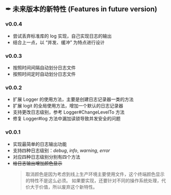 ## ✒ 未来版本的新特性 (Features in future version)

### v0.0.4
* 尝试丢弃标准库的 log 实现，自己实现日志的输出
* 结合上一点，以 “并发、缓冲” 为特点进行设计

### v0.0.3
* 按照时间间隔自动划分日志文件
* 按照时间定时自动划分日志文件

### v0.0.2
* 扩展 Logger 的使用方法，主要是创建日志记录器一类的方法
* 扩展 logit 的全局使用方法，增加一个默认的日志记录器
* 支持更改日志级别，参考 Logger#ChangeLevelTo 方法
* 修复 Logger#log 方法中漏加读锁导致并发安全的问题

### v0.0.1
* 实现最简单的日志输出功能
* 支持四种日志级别：_debug_, _info_, _warning_, _error_
* 对应四种日志级别分别有四个方法
* ~~给日志输出增加颜色显示~~
    > 取消颜色是因为考虑到线上生产环境主要使用文件，这个终端颜色显示的特性不是这么必须。
    > 如果要实现，还要针对不同的操作系统处理，代价大于价值，所以废弃这个新特性。